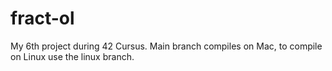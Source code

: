 # fract-ol
My 6th project during 42 Cursus.
Main branch compiles on Mac, to compile on Linux use the linux branch.
